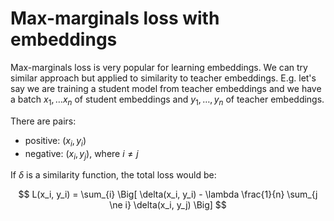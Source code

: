 # Max-marginals loss with embeddings

Max-marginals loss is very popular for learning embeddings. We can try similar
approach but applied to similarity to teacher embeddings. E.g. let's say we are
training a student model from teacher embeddings and we have a batch $x_1,
\ldots x_n$ of student embeddings and $y_1, \ldots, y_n$ of teacher embeddings.

There are pairs:
- positive: $(x_i, y_i)$
- negative: $(x_i, y_j)$, where $i \ne j$

If $\delta$ is a similarity function, the total loss would be:

$$
L(x_i, y_i) = \sum_{i} \Big[
    \delta(x_i, y_i) - \lambda \frac{1}{n} \sum_{j \ne i} \delta(x_i, y_j)
\Big]
$$
